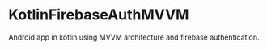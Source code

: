 # KotlinFirebaseAuthMVVM

Android app in kotlin using MVVM architecture and firebase authentication.

